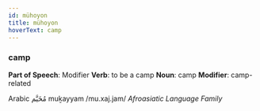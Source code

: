 ```yaml
---
id: mühoyon
title: mühoyon
hoverText: camp
---
```


### camp

**Part of Speech**: Modifier
**Verb**: to be a camp
**Noun**: camp
**Modifier**: camp-related

Arabic مُخَيَّم muḵayyam /mu.xaj.jam/
*Afroasiatic Language Family*